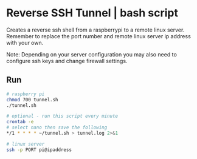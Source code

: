 # Reverse SSH Tunnel | bash script

Creates a reverse ssh shell from a raspberrypi to a remote linux server.
Remember to replace the port number and remote linux server ip address with your own.

Note: Depending on your server configuration you may also need to configure ssh keys and change firewall settings.

## Run

```bash
# raspberry pi
chmod 700 tunnel.sh
./tunnel.sh

# optional - run this script every minute
crontab -e
# select nano then save the following
*/1 * * * * ~/tunnel.sh > tunnel.log 2>&1
```

```bash
# linux server
ssh -p PORT pi@ipaddress
```
